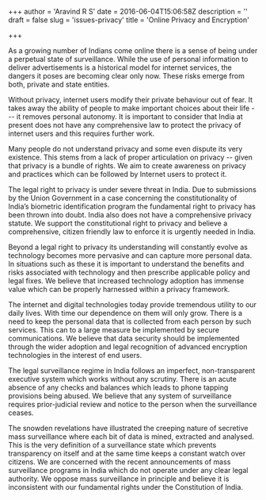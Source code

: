 +++
author = 'Aravind R S'
date = 2016-06-04T15:06:58Z
description = ''
draft = false
slug = 'issues-privacy'
title = 'Online Privacy and Encryption'

+++


As a growing number of Indians come online there is a sense of being under a perpetual state of surveillance. While the use of personal information to deliver advertisements is a historical model for internet services, the dangers it poses are becoming clear only now. These risks emerge from both, private and state entities. 

Without privacy, internet users modify their private behaviour out of fear. It takes away the ability of people to make important choices about their life --- it removes personal autonomy. It is important to consider that India at present does not have any comprehensive law to protect the privacy of internet users and this requires further work. 

Many people do not understand privacy and some even dispute its very existence. This stems from a lack of proper articulation on privacy -- given that privacy is a bundle of rights. We aim to create awareness on privacy and practices which can be followed by Internet users to protect it. 
 
The legal right to privacy is under severe threat in India. Due to submissions by the Union Government in a case concerning the constitutionality of India’s biometric identification program the fundamental right to privacy has been thrown into doubt. India also does not have a comprehensive privacy statute. We support the constitutional right to privacy and believe a comprehensive, citizen friendly law to enforce it is urgently needed in India.
 
Beyond a legal right to privacy its understanding will constantly evolve as technology becomes more pervasive and can capture more personal data. In situations such as these it is important to understand the benefits and risks associated with technology and then prescribe applicable policy and legal fixes. We believe that increased technology adoption has immense value which can be properly harnessed within a privacy framework.
 
The internet and digital technologies today provide tremendous utility to our daily lives. With time our dependence on them will only grow. There is a need to keep the personal data that is collected from each person by such services. This can to a large measure be implemented by secure communications. We believe that data security should be implemented through the wider adoption and legal recognition of advanced encryption technologies in the interest of end users. 
 
The legal surveillance regime in India follows an imperfect, non-transparent executive system which works without any scrutiny. There is an acute absence of any checks and balances which leads to phone tapping provisions being abused. We believe that any system of surveillance requires prior-judicial review and notice to the person when the surveillance ceases.
 
The snowden revelations have illustrated the creeping nature of secretive mass surveillance where each bit of data is mined, extracted and analysed. This is the very definition of a surveillance state which prevents transparency on itself and at the same time keeps a constant watch over citizens. We are concerned with the recent announcements of mass surveillance programs in India which do not operate under any clear legal authority. We oppose mass surveillance in principle and believe it is inconsistent with our fundamental rights under the Constitution of India.

